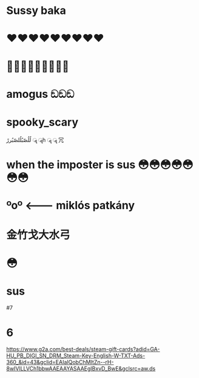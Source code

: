# Sussy baka
# ❤️️❤️️❤️️❤️️❤️️❤️️❤️️❤️️❤️️
# 👨‍👨‍👦👨‍👨‍👦👨‍👨‍👦
# amogus ඞඞඞ
# spooky_scary
لُلُصّبُلُلصّبُررً ॣ ॣh ॣ ॣ 冗
# when the imposter is sus 😳😳😳😳😳😳😳
# ºoº <--- miklós patkány
# 金竹戈大水弓
# 😳
# sus
#7
# 6

https://www.g2a.com/best-deals/steam-gift-cards?adid=GA-HU_PB_DIGI_SN_DRM_Steam-Key-English-W-TXT-Ads-360_&id=43&gclid=EAIaIQobChMItZn--rH-8wIVlLLVCh1bbwAAEAAYASAAEgIBxvD_BwE&gclsrc=aw.ds